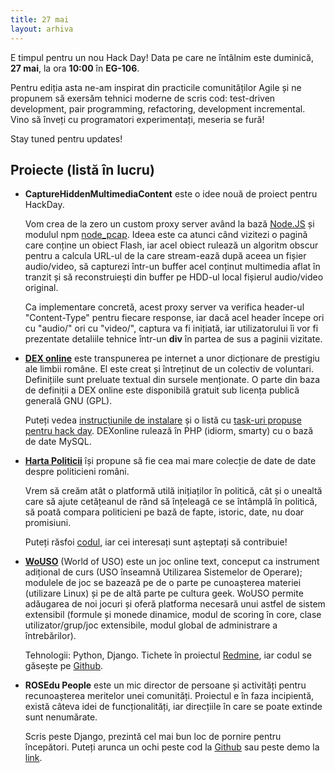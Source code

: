 ```yaml
---
title: 27 mai
layout: arhiva
---
```


E timpul pentru un nou Hack Day! Data pe care ne întâlnim este duminică, 
**27 mai**, la ora **10:00** în **EG-106**.

Pentru ediția asta ne-am inspirat din practicile comunităților Agile și
ne propunem să exersăm tehnici moderne de scris cod: test-driven
development, pair programming, refactoring, development incremental.
Vino să înveți cu programatori experimentați, meseria se fură!

Stay tuned pentru updates!

## Proiecte (listă în lucru)

* **CaptureHiddenMultimediaContent** este o idee nouă de proiect
  pentru HackDay.

  Vom crea de la zero un custom proxy server având la bază
  [Node.JS][node-js] și modulul npm [node_pcap][node-pcap].
  Ideea este ca atunci când vizitezi o pagină care conține un obiect
  Flash, iar acel obiect rulează un algoritm obscur pentru a calcula
  URL-ul de la care stream-ează după aceea un fișier audio/video, să
  capturezi într-un buffer acel conținut multimedia aflat în tranzit și
  să reconstruiești din buffer pe HDD-ul local fișierul audio/video
  original.

  Ca implementare concretă, acest proxy server va verifica header-ul
  "Content-Type" pentru fiecare response, iar dacă acel header începe
  ori cu "audio/" ori cu "video/", captura va fi inițiată, iar
  utilizatorului îi vor fi prezentate detaliile tehnice într-un
  **div** în partea de sus a paginii vizitate.

[node-js]: http://nodejs.org/
[node-pcap]: https://github.com/mranney/node_pcap

* **[DEX online][]** este transpunerea pe internet a unor
  dicționare de prestigiu ale limbii române. El este creat și întreținut
  de un colectiv de voluntari.  Definițiile sunt preluate textual din
  sursele menționate. O parte din baza de definiții a DEX online este
  disponibilă gratuit sub licența publică generală GNU (GPL).

  Puteți vedea [instrucțiunile de instalare][dexonline-install] și o
  listă cu [task-uri propuse pentru hack day][dexonline-tasks].
  DEXonline rulează în PHP (idiorm, smarty) cu o bază de date MySQL.

[dex online]: http://dexonline.ro/
[dexonline-install]: http://wiki.dexonline.ro/wiki/AccesLaCodulSurs%C4%83
[dexonline-tasks]: http://wiki.dexonline.ro/report/20

* **[Harta Politicii][harta]** își propune să fie cea mai mare colecție de
  date de date despre politicieni români.

  Vrem să creăm atât o platformă utilă inițiaților în politică, cât și o
  unealtă care să ajute cetățeanul de rând să înțeleagă ce se întâmplă în
  politică, să poată compara politicieni pe bază de fapte, istoric, date,
  nu doar promisiuni.

  Puteți răsfoi [codul][harta-cod], iar cei interesați sunt așteptați să
  contribuie!

[harta]: http://hartapoliticii.ro
[harta-cod]: https://github.com/pistruiatul/hartapoliticii

* **[WoUSO][]** (World of USO) este un joc online text, conceput ca
  instrument adițional de curs (USO înseamnă Utilizarea Sistemelor de
  Operare); modulele de joc se bazează pe de o parte pe cunoașterea
  materiei (utilizare Linux) și pe de altă parte pe cultura geek. WoUSO
  permite adăugarea de noi jocuri și oferă platforma necesară unui
  astfel de sistem extensibil (formule și monede dinamice, modul de
  scoring în core, clase utilizator/grup/joc extensibile, modul global
  de administrare a întrebărilor).

  Tehnologii: Python, Django. Tichete în proiectul
  [Redmine][wouso-redmine], iar codul se găsește pe [Github][wouso-cod].

[wouso]: https://wouso.rosedu.org/
[wouso-cod]:  https://github.com/rosedu/wouso
[wouso-redmine]: https://projects.rosedu.org/projects/wouso

* **ROSEdu People** este un mic director de persoane și activități pentru
  recunoașterea meritelor unei comunități. Proiectul e în faza
  incipientă, există câteva idei de funcționalități, iar direcțiile în
  care se poate extinde sunt nenumărate.

  Scris peste Django, prezintă cel mai bun loc de pornire pentru
  începători. Puteți arunca un ochi peste cod la [Github][rppl-github]
  sau peste demo la [link][rppl-link].

[rppl-github]: http://github.com/alexef/rosedu-people
[rppl-link]: http://swarm.cs.pub.ro/~alexef/rppl/.

